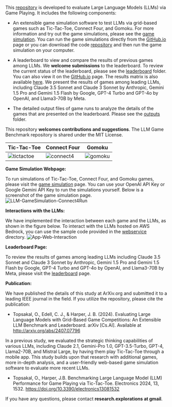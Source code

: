 This <a href="https://github.com/research-outcome/LLM-Game-Benchmark">repository</a> is developed to evaluate Large Language Models (LLMs) via Game Playing. It includes the following components:

- An extensible game simulation software to test LLMs via grid-based games such as Tic-Tac-Toe, Connect Four, and Gomoku. For more information and try out the game simulations, please see the <a href="game-simulation">game simulation</a>. You can run the game simulations directly from the <a target="_blank" href="https://research-outcome.github.io/LLM-Game-Benchmark/game-simulation/">GitHub.io</a> page or you can download the code <a href="https://github.com/research-outcome/LLM-Game-Benchmark">repository</a> and then run the game simulation on your computer.

- A leaderboard to view and compare the results of previous games among LLMs. We **welcome submissions** to the leaderboard. To review the current status of the leaderboard, please see the <a target="_blank" href="leaderboard">leaderboard</a> folder. You can also view it on the <a target="_blank" href="https://research-outcome.github.io/LLM-Game-Benchmark/leaderboard/">GitHub.io</a> page. The results matrix is also available <a target="_blank" href="https://research-outcome.github.io/LLM-Game-Benchmark/leaderboard/result-matrix.html">here</a>. We present the results of games among leading LLMs, including Claude 3.5 Sonnet and Claude 3 Sonnet by Anthropic, Gemini 1.5 Pro and Gemini 1.5 Flash by Google, GPT-4 Turbo and GPT-4o by OpenAI, and Llama3-70B by Meta.
  
- The detailed output files of game runs to analyze the details of the games that are presented on the leaderboard. Please see the <a target="_blank" href="outputs">outputs</a> folder.


This repository **welcomes contributions and suggestions**. The LLM Game Benchmark repository is shared under the MIT License.

| Tic-Tac-Toe  | Connect Four | Gomoku |
| ------------- | ------------- | ------------- |
| ![tictactoe](https://github.com/research-outcome/LLM-Game-Benchmark/assets/1295373/bceee748-f151-4854-a558-a07dde7ff6a3)  | ![connect4](https://github.com/research-outcome/LLM-Game-Benchmark/assets/1295373/42f19aca-7c54-4813-ae0d-58f21b233b5b)  | ![gomoku](https://github.com/research-outcome/LLM-Game-Benchmark/assets/129539668/dde5f13c-e881-443f-b744-f64334994f9d) |



**Game Simulation Webpage:**

To run simulations of Tic-Tac-Toe, Connect Four, and Gomoku games, please visit the <a href="game-simulation">game simulation</a> page. You can use your OpenAI API Key or Google Gemini API Key to run the simulations yourself. Below is a screenshot of the game simulation page. 
![LLM-GameSimulation-Connect4Run](https://github.com/research-outcome/LLM-Game-Benchmark/assets/129539668/1d300826-5298-48dd-85fd-afdf0b5be79c)


**Interactions with the LLMs:**

We have implemented the interaction between each game and the LLMs, as shown in the figure below. To interact with the LLMs hosted on AWS Bedrock, you can use the sample code provided in the <a href="webservice">webservice</a> directory.
![App-Web-Interaction](https://github.com/research-outcome/LLM-Game-Benchmark/assets/136174718/6999c68e-3a94-442e-9978-53ae57153e41)


**Leaderboard Page:**

To review the results of games among leading LLMs including Claude 3.5 Sonnet and Claude 3 Sonnet by Anthropic, Gemini 1.5 Pro and Gemini 1.5 Flash by Google, GPT-4 Turbo and GPT-4o by OpenAI, and Llama3-70B by Meta, please visit the <a href="leaderboard">leaderboard</a> page.


**Publication:**

We have published the details of this study at ArXiv.org and submitted it to a leading IEEE journal in the field. If you utilize the repository, please cite the publication:

- Topsakal, O., Edell, C. J., & Harper, J. B. (2024). Evaluating Large Language Models with Grid-Based Game Competitions: An Extensible LLM Benchmark and Leaderboard. arXiv [Cs.AI]. Available at <a href="http://arxiv.org/abs/2407.07796">http://arxiv.org/abs/2407.07796</a>



In a previous study, we evaluated the strategic thinking capabilities of various LLMs, including Claude 2.1, Gemini-Pro 1.0, GPT-3.5-Turbo, GPT-4, Llama2-70B, and Mistral Large, by having them play Tic-Tac-Toe through a mobile app. This study builds upon that research with additional games, more in-depth analysis, and a user-friendly web-based game simulation software to evaluate more recent LLMs. 

- Topsakal, O., Harper, J.B. Benchmarking Large Language Model (LLM) Performance for Game Playing via Tic-Tac-Toe. Electronics 2024, 13, 1532. <a href="https://doi.org/10.3390/electronics13081532">https://doi.org/10.3390/electronics13081532</a>

If you have any questions, please contact **research.explorations at gmail**.
